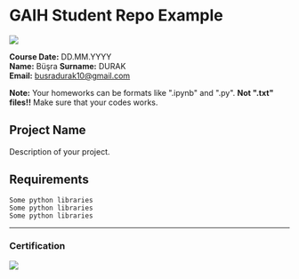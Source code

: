 # GAIH Student Repo Example
![](img/newlogo.png)

**Course Date:** DD.MM.YYYY  
**Name:** Büşra
**Surname:** DURAK  
**Email:** busradurak10@gmail.com  

**Note:** Your homeworks can be formats like ".ipynb" and ".py". **Not ".txt" files!!** Make sure that your codes works.  

## Project Name
Description of your project.

## Requirements
```
Some python libraries
Some python libraries
Some python libraries
```
---

### Certification
![](img/TopLearnerCertificate.png)


